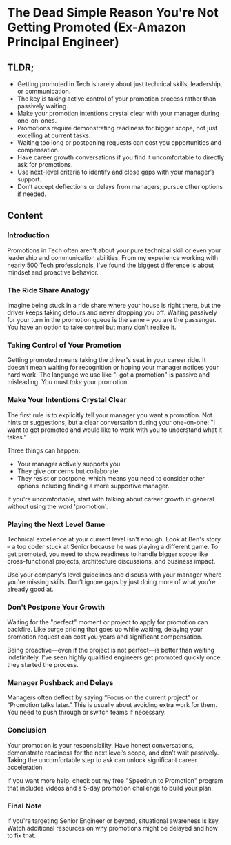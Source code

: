 # The Dead Simple Reason You're Not Getting Promoted (Ex-Amazon Principal Engineer)

## TLDR;

- Getting promoted in Tech is rarely about just technical skills, leadership, or communication.
- The key is taking active control of your promotion process rather than passively waiting.
- Make your promotion intentions crystal clear with your manager during one-on-ones.
- Promotions require demonstrating readiness for bigger scope, not just excelling at current tasks.
- Waiting too long or postponing requests can cost you opportunities and compensation.
- Have career growth conversations if you find it uncomfortable to directly ask for promotions.
- Use next-level criteria to identify and close gaps with your manager’s support.
- Don’t accept deflections or delays from managers; pursue other options if needed.



## Content

### Introduction
Promotions in Tech often aren't about your pure technical skill or even your leadership and communication abilities. From my experience working with nearly 500 Tech professionals, I've found the biggest difference is about mindset and proactive behavior.

### The Ride Share Analogy
Imagine being stuck in a ride share where your house is right there, but the driver keeps taking detours and never dropping you off. Waiting passively for your turn in the promotion queue is the same – you are the passenger. You have an option to take control but many don't realize it.

### Taking Control of Your Promotion
Getting promoted means taking the driver's seat in your career ride. It doesn’t mean waiting for recognition or hoping your manager notices your hard work. The language we use like "I got a promotion" is passive and misleading. You must *take* your promotion.

### Make Your Intentions Crystal Clear
The first rule is to explicitly tell your manager you want a promotion. Not hints or suggestions, but a clear conversation during your one-on-one: "I want to get promoted and would like to work with you to understand what it takes." 

Three things can happen:
- Your manager actively supports you
- They give concerns but collaborate
- They resist or postpone, which means you need to consider other options including finding a more supportive manager.

If you're uncomfortable, start with talking about career growth in general without using the word 'promotion'.

### Playing the Next Level Game
Technical excellence at your current level isn't enough. Look at Ben's story – a top coder stuck at Senior because he was playing a different game. To get promoted, you need to show readiness to handle bigger scope like cross-functional projects, architecture discussions, and business impact.

Use your company's level guidelines and discuss with your manager where you're missing skills. Don’t ignore gaps by just doing more of what you’re already good at.

### Don't Postpone Your Growth
Waiting for the "perfect" moment or project to apply for promotion can backfire. Like surge pricing that goes up while waiting, delaying your promotion request can cost you years and significant compensation.

Being proactive—even if the project is not perfect—is better than waiting indefinitely. I’ve seen highly qualified engineers get promoted quickly once they started the process.

### Manager Pushback and Delays
Managers often deflect by saying “Focus on the current project” or “Promotion talks later.” This is usually about avoiding extra work for them. You need to push through or switch teams if necessary.

### Conclusion
Your promotion is your responsibility. Have honest conversations, demonstrate readiness for the next level’s scope, and don’t wait passively. Taking the uncomfortable step to ask can unlock significant career acceleration.

If you want more help, check out my free "Speedrun to Promotion" program that includes videos and a 5-day promotion challenge to build your plan.

### Final Note
If you're targeting Senior Engineer or beyond, situational awareness is key. Watch additional resources on why promotions might be delayed and how to fix that.

